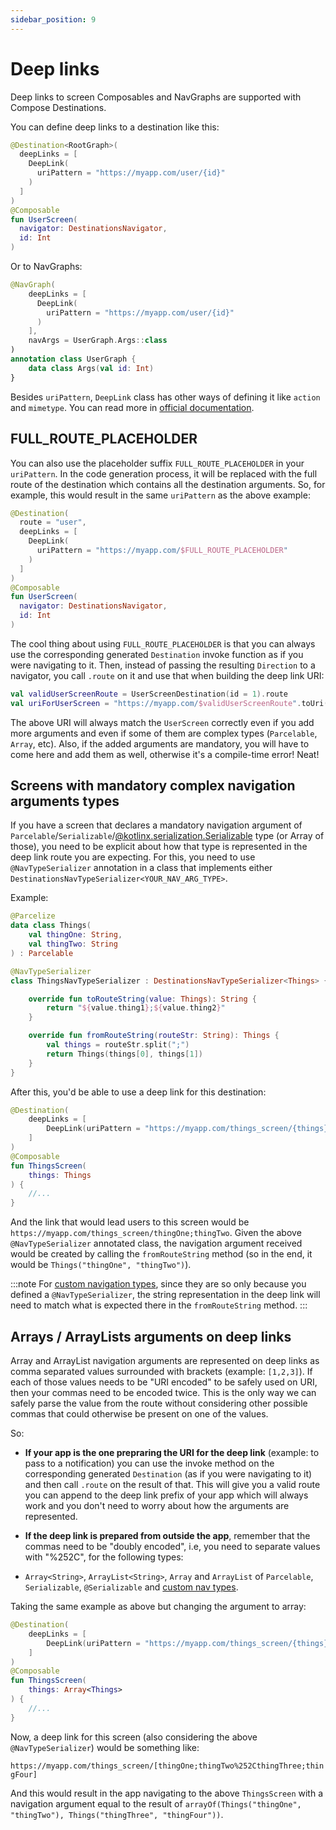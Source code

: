 ```yaml
---
sidebar_position: 9
---
```


# Deep links

Deep links to screen Composables and NavGraphs are supported with Compose Destinations.

You can define deep links to a destination like this:

```kotlin
@Destination<RootGraph>(
  deepLinks = [
    DeepLink(
      uriPattern = "https://myapp.com/user/{id}"
    )
  ]
)
@Composable
fun UserScreen(
  navigator: DestinationsNavigator,
  id: Int
)
```

Or to NavGraphs:

```kotlin
@NavGraph(
    deepLinks = [
      DeepLink(
        uriPattern = "https://myapp.com/user/{id}"
      )
    ],
    navArgs = UserGraph.Args::class
)
annotation class UserGraph {
    data class Args(val id: Int)
}
```

Besides `uriPattern`, `DeepLink` class has other ways of defining it like `action` and `mimetype`. You can read more in [official documentation](https://developer.android.com/jetpack/compose/navigation#deeplinks).

## FULL_ROUTE_PLACEHOLDER

You can also use the placeholder suffix `FULL_ROUTE_PLACEHOLDER` in your `uriPattern`. In the code generation process, it will be replaced with the full route of the destination which contains all the destination arguments. So, for example, this would result in the same `uriPattern` as the above example:

```kotlin
@Destination(
  route = "user",
  deepLinks = [
    DeepLink(
      uriPattern = "https://myapp.com/$FULL_ROUTE_PLACEHOLDER"
    )
  ]
)
@Composable
fun UserScreen(
  navigator: DestinationsNavigator,
  id: Int
)
```

The cool thing about using `FULL_ROUTE_PLACEHOLDER` is that you can always use the corresponding generated `Destination` invoke function as if you were navigating to it. Then, instead of passing the resulting `Direction` to a navigator, you call `.route` on it and use that when building the deep link URI:

```kotlin
val validUserScreenRoute = UserScreenDestination(id = 1).route
val uriForUserScreen = "https://myapp.com/$validUserScreenRoute".toUri()
```

The above URI will always match the `UserScreen` correctly even if you add more arguments and even if some of them are complex types (`Parcelable`, `Array`, etc). Also, if the added arguments are mandatory, you will have to come here and add them as well, otherwise it's a compile-time error! Neat!

## Screens with mandatory complex navigation arguments types

If you have a screen that declares a mandatory navigation argument of `Parcelable`/`Serializable`/[@kotlinx.serialization.Serializable](https://github.com/Kotlin/kotlinx.serialization) type (or Array of those), you need to be explicit about how that type is represented in the deep link route you are expecting.
For this, you need to use `@NavTypeSerializer` annotation in a class that implements either `DestinationsNavTypeSerializer<YOUR_NAV_ARG_TYPE>`.

Example:
```kotlin
@Parcelize
data class Things(
    val thingOne: String,
    val thingTwo: String
) : Parcelable
```

```kotlin
@NavTypeSerializer
class ThingsNavTypeSerializer : DestinationsNavTypeSerializer<Things> {

    override fun toRouteString(value: Things): String {
        return "${value.thing1};${value.thing2}"
    }

    override fun fromRouteString(routeStr: String): Things {
        val things = routeStr.split(";")
        return Things(things[0], things[1])
    }
}
```

After this, you'd be able to use a deep link for this destination:

```kotlin
@Destination(
    deepLinks = [
        DeepLink(uriPattern = "https://myapp.com/things_screen/{things}")
    ]
)
@Composable
fun ThingsScreen(
    things: Things
) {
    //...
}
```

And the link that would lead users to this screen would be `https://myapp.com/things_screen/thingOne;thingTwo`. Given the above `@NavTypeSerializer` annotated class, the navigation argument received would be created by calling the `fromRouteString` method (so in the end, it would be `Things("thingOne", "thingTwo")`).

:::note
 For [custom navigation types](arguments/navigation-arguments#custom-navigation-argument-types), since they are so only because you defined a `@NavTypeSerializer`, the string representation in the deep link will need to match what is expected there in the `fromRouteString` method.
:::

## Arrays / ArrayLists arguments on deep links

Array and ArrayList navigation arguments are represented on deep links as comma separated values surrounded with brackets (example: `[1,2,3]`). If each of those values needs to be "URI encoded" to be safely used on URI, then your commas need to be encoded twice. This is the only way we can safely parse the value from the route without considering other possible commas that could otherwise be present on one of the values.

So:
- **If your app is the one prepraring the URI for the deep link** (example: to pass to a notification) you can use the invoke method on the corresponding generated `Destination` (as if you were navigating to it) and then call `.route` on the result of that. This will give you a valid route you can append to the deep link prefix of your app which will always work and you don't need to worry about how the arguments are represented.
- **If the deep link is prepared from outside the app**, remember that the commas need to be "doubly encoded", i.e, you need to separate values with "%252C", for the following types:

- `Array<String>`, `ArrayList<String>`, `Array` and `ArrayList` of `Parcelable`, `Serializable`, `@Serializable` and  [custom nav types](arguments/navigation-arguments#custom-navigation-argument-types).

Taking the same example as above but changing the argument to array:

```kotlin
@Destination(
    deepLinks = [
        DeepLink(uriPattern = "https://myapp.com/things_screen/{things}")
    ]
)
@Composable
fun ThingsScreen(
    things: Array<Things>
) {
    //...
}
```

Now, a deep link for this screen (also considering the above `@NavTypeSerializer`) would be something like:

`https://myapp.com/things_screen/[thingOne;thingTwo%252CthingThree;thingFour]`

And this would result in the app navigating to the above `ThingsScreen` with a navigation argument equal to the result of `arrayOf(Things("thingOne", "thingTwo"), Things("thingThree", "thingFour"))`.